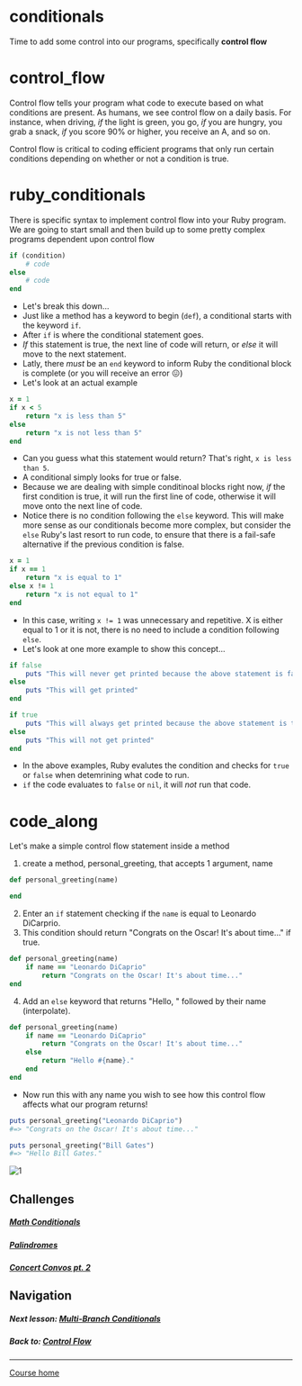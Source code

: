 # conditionals  
Time to add some control into our programs, specifically **control flow**  

# control_flow
Control flow tells your program what code to execute based on what conditions are present. As humans, we see control flow on a daily basis. For instance, when driving, *if* the light is green, you go, *if* you are hungry, you grab a snack, *if* you score 90% or higher, you receive an A, and so on.  

Control flow is critical to coding efficient programs that only run certain conditions depending on whether or not a condition is true.   

# ruby_conditionals
There is specific syntax to implement control flow into your Ruby program. We are going to start small and then build up to some pretty complex programs dependent upon control flow
```ruby
if (condition)
    # code
else
    # code
end
``` 
- Let's break this down...
- Just like a method has a keyword to begin (`def`), a conditional starts with the keyword `if`.
- After `if` is where the conditional statement goes. 
- *If* this statement is true, the next line of code will return, or *else* it will move to the next statement.
- Latly, there *must* be an `end` keyword to inform Ruby the conditional block is complete (or you will receive an error :confounded:)
- Let's look at an actual example
```ruby 
x = 1
if x < 5
    return "x is less than 5"
else
    return "x is not less than 5"
end
```
- Can you guess what this statement would return? That's right, `x is less than 5`.
- A conditional simply looks for true or false. 
- Because we are dealing with simple conditinoal blocks right now, *if* the first condition is true, it will run the first line of code, otherwise it will move onto the next line of code. 
- Notice there is no condition following the `else` keyword. This will make more sense as our conditionals become more complex, but consider the `else` Ruby's last resort to run code, to ensure that there is a fail-safe alternative if the previous condition is false.
```ruby
x = 1
if x == 1
    return "x is equal to 1"
else x != 1
    return "x is not equal to 1"
end
```
- In this case, writing `x != 1` was unnecessary and repetitive. X is either equal to 1 or it is not, there is no need to include a condition following `else`.
- Let's look at one more example to show this concept...
```ruby
if false
    puts "This will never get printed because the above statement is false."
else
    puts "This will get printed"
end

if true
    puts "This will always get printed because the above statement is true."
else
    puts "This will not get printed"
end
```
- In the above examples, Ruby evalutes the condition and checks for `true` or `false` when detemrining what code to run. 
- `if` the code evaluates to `false` or `nil`, it will *not* run that code.

# code_along
Let's make a simple control flow statement inside a method
1. create a method, personal_greeting, that accepts 1 argument, name
```ruby
def personal_greeting(name)

end
```
2. Enter an `if` statement checking if the `name` is equal to Leonardo DiCarprio.
3. This condition should return "Congrats on the Oscar! It's about time..." if true.
```ruby
def personal_greeting(name)
    if name == "Leonardo DiCaprio"
        return "Congrats on the Oscar! It's about time..."
end
```
4. Add an `else` keyword that returns "Hello, " followed by their name (interpolate).
```ruby
def personal_greeting(name)
    if name == "Leonardo DiCaprio"
        return "Congrats on the Oscar! It's about time..."
    else
        return "Hello #{name}."
    end
end
```
- Now run this with any name you wish to see how this control flow affects what our program returns!
```ruby
puts personal_greeting("Leonardo DiCaprio")
#=> "Congrats on the Oscar! It's about time..."

puts personal_greeting("Bill Gates")
#=> "Hello Bill Gates."
```
![1](http://i.imgur.com/HwWkcQC.gif)


## Challenges  
##### [Math Conditionals](https://github.com/Coderdotnew/intro_web_apps_acp/tree/master/03_class/01_conditionals/code/01_math_conditionals)
##### [Palindromes](https://github.com/Coderdotnew/intro_web_apps_acp/tree/master/03_class/01_conditionals/code/02_palindromes)
##### [Concert Convos pt. 2](https://github.com/Coderdotnew/intro_web_apps_acp/tree/master/03_class/01_conditionals/code/03_concert_convos_pt2)  

## Navigation  
##### Next lesson: [Multi-Branch Conditionals](https://github.com/Coderdotnew/intro_web_apps_acp/tree/master/03_class/02_multiple_branches) 
##### Back to: [Control Flow](https://github.com/Coderdotnew/intro_web_apps_acp/tree/master/03_class)  
---  
[Course home](https://github.com/Coderdotnew/intro_web_apps_acp)   
